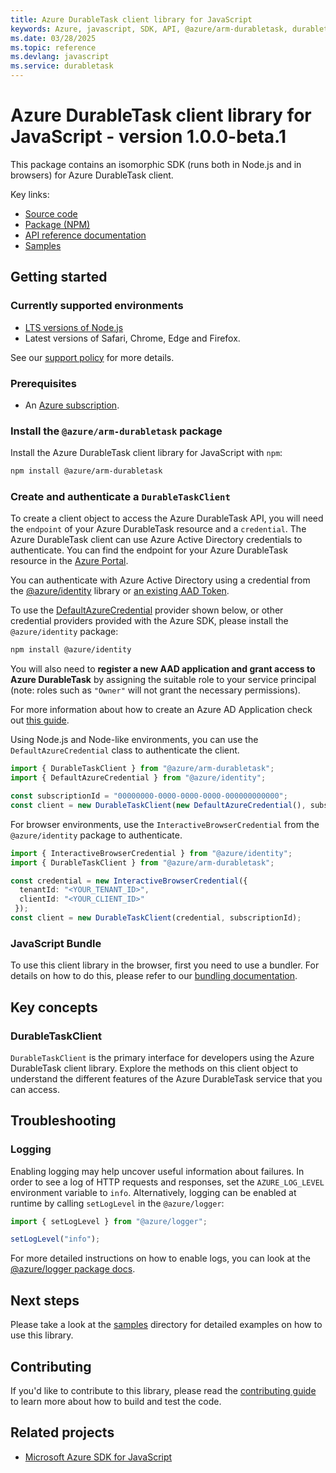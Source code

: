 ```yaml
---
title: Azure DurableTask client library for JavaScript
keywords: Azure, javascript, SDK, API, @azure/arm-durabletask, durabletask
ms.date: 03/28/2025
ms.topic: reference
ms.devlang: javascript
ms.service: durabletask
---
```

# Azure DurableTask client library for JavaScript - version 1.0.0-beta.1 


This package contains an isomorphic SDK (runs both in Node.js and in browsers) for Azure DurableTask client.



Key links:

- [Source code](https://github.com/Azure/azure-sdk-for-js/tree/@azure/arm-durabletask_1.0.0-beta.1/sdk/durabletask/arm-durabletask)
- [Package (NPM)](https://www.npmjs.com/package/@azure/arm-durabletask)
- [API reference documentation](https://learn.microsoft.com/javascript/api/@azure/arm-durabletask?view=azure-node-preview)
- [Samples](https://github.com/Azure/azure-sdk-for-js/tree/@azure/arm-durabletask_1.0.0-beta.1/sdk/durabletask/arm-durabletask/samples)

## Getting started

### Currently supported environments

- [LTS versions of Node.js](https://github.com/nodejs/release#release-schedule)
- Latest versions of Safari, Chrome, Edge and Firefox.

See our [support policy](https://github.com/Azure/azure-sdk-for-js/blob/@azure/arm-durabletask_1.0.0-beta.1/SUPPORT.md) for more details.

### Prerequisites

- An [Azure subscription][azure_sub].

### Install the `@azure/arm-durabletask` package

Install the Azure DurableTask client library for JavaScript with `npm`:

```bash
npm install @azure/arm-durabletask
```

### Create and authenticate a `DurableTaskClient`

To create a client object to access the Azure DurableTask API, you will need the `endpoint` of your Azure DurableTask resource and a `credential`. The Azure DurableTask client can use Azure Active Directory credentials to authenticate.
You can find the endpoint for your Azure DurableTask resource in the [Azure Portal][azure_portal].

You can authenticate with Azure Active Directory using a credential from the [@azure/identity][azure_identity] library or [an existing AAD Token](https://github.com/Azure/azure-sdk-for-js/blob/@azure/arm-durabletask_1.0.0-beta.1/sdk/identity/identity/samples/AzureIdentityExamples.md#authenticating-with-a-pre-fetched-access-token).

To use the [DefaultAzureCredential][defaultazurecredential] provider shown below, or other credential providers provided with the Azure SDK, please install the `@azure/identity` package:

```bash
npm install @azure/identity
```

You will also need to **register a new AAD application and grant access to Azure DurableTask** by assigning the suitable role to your service principal (note: roles such as `"Owner"` will not grant the necessary permissions).

For more information about how to create an Azure AD Application check out [this guide](https://learn.microsoft.com/azure/active-directory/develop/howto-create-service-principal-portal).

Using Node.js and Node-like environments, you can use the `DefaultAzureCredential` class to authenticate the client.

```ts snippet:ReadmeSampleCreateClient_Node
import { DurableTaskClient } from "@azure/arm-durabletask";
import { DefaultAzureCredential } from "@azure/identity";

const subscriptionId = "00000000-0000-0000-0000-000000000000";
const client = new DurableTaskClient(new DefaultAzureCredential(), subscriptionId);
```

For browser environments, use the `InteractiveBrowserCredential` from the `@azure/identity` package to authenticate.

```ts snippet:ReadmeSampleCreateClient_Browser
import { InteractiveBrowserCredential } from "@azure/identity";
import { DurableTaskClient } from "@azure/arm-durabletask";

const credential = new InteractiveBrowserCredential({
  tenantId: "<YOUR_TENANT_ID>",
  clientId: "<YOUR_CLIENT_ID>"
 });
const client = new DurableTaskClient(credential, subscriptionId);
```


### JavaScript Bundle
To use this client library in the browser, first you need to use a bundler. For details on how to do this, please refer to our [bundling documentation](https://aka.ms/AzureSDKBundling).

## Key concepts

### DurableTaskClient

`DurableTaskClient` is the primary interface for developers using the Azure DurableTask client library. Explore the methods on this client object to understand the different features of the Azure DurableTask service that you can access.

## Troubleshooting

### Logging

Enabling logging may help uncover useful information about failures. In order to see a log of HTTP requests and responses, set the `AZURE_LOG_LEVEL` environment variable to `info`. Alternatively, logging can be enabled at runtime by calling `setLogLevel` in the `@azure/logger`:

```ts snippet:SetLogLevel
import { setLogLevel } from "@azure/logger";

setLogLevel("info");
```

For more detailed instructions on how to enable logs, you can look at the [@azure/logger package docs](https://github.com/Azure/azure-sdk-for-js/tree/@azure/arm-durabletask_1.0.0-beta.1/sdk/core/logger).

## Next steps

Please take a look at the [samples](https://github.com/Azure/azure-sdk-for-js/tree/@azure/arm-durabletask_1.0.0-beta.1/sdk/durabletask/arm-durabletask/samples) directory for detailed examples on how to use this library.

## Contributing

If you'd like to contribute to this library, please read the [contributing guide](https://github.com/Azure/azure-sdk-for-js/blob/@azure/arm-durabletask_1.0.0-beta.1/CONTRIBUTING.md) to learn more about how to build and test the code.

## Related projects

- [Microsoft Azure SDK for JavaScript](https://github.com/Azure/azure-sdk-for-js)

[azure_sub]: https://azure.microsoft.com/free/
[azure_portal]: https://portal.azure.com
[azure_identity]: https://github.com/Azure/azure-sdk-for-js/tree/@azure/arm-durabletask_1.0.0-beta.1/sdk/identity/identity
[defaultazurecredential]: https://github.com/Azure/azure-sdk-for-js/tree/@azure/arm-durabletask_1.0.0-beta.1/sdk/identity/identity#defaultazurecredential

